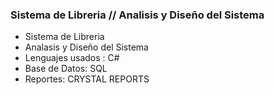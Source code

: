 ### Sistema de Libreria // Analisis y Diseño del Sistema

- Sistema de Libreria
- Analasis y Diseño del Sistema
- Lenguajes usados : C#
- Base de Datos: SQL
- Reportes: CRYSTAL REPORTS
